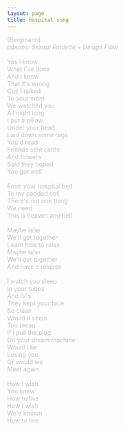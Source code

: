 ```yaml
---
layout: page
title: hospital song
---
```

<span style="color: #c0c0c0">(Bergmann)<br />
<i>albums: Sexual Roulette + Design Flaw</i><br />
<br />
Yes I know<br />
What I've done<br />
And I know<br />
That it's wrong<br />
Cuz I talked<br />
To your mom<br />
We watched you<br />
All night long<br />
I put a pillow<br />
Under your head<br />
Laid down some rags<br />
You'd read<br />
Friends sent cards<br />
And flowers<br />
Said they hoped<br />
You got well<br />
<br />
From your hospital bed<br />
To my padded cell<br />
There's not one thing<br />
We need<br />
This is heaven and hell<br />
<br />
Maybe later<br />
We'll get together<br />
Learn how to relax<br />
Maybe later<br />
We'll get together<br />
And have a relapse<br />
<br />
I watch you sleep<br />
In your tubes<br />
And IV's<br />
They kept your face<br />
So clean<br />
Would it seem<br />
Too mean<br />
If I pull the plug<br />
On your dream machine<br />
Would I be<br />
Losing you<br />
Or would we<br />
Meet again<br />
<br />
How I wish<br />
You knew<br />
How to live<br />
How I wish<br />
We'd known<br />
How to live
</span>
